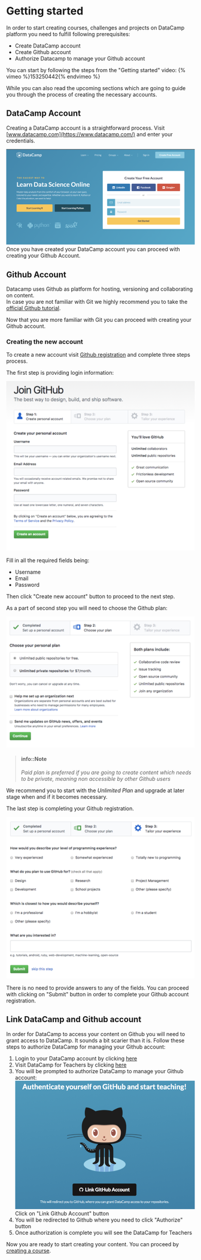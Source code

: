 # Getting started

In order to start creating courses, challenges and projects on DataCamp platform you need to fulfill following prerequisites:

- Create DataCamp account
- Create Github account
- Authorize Datacamp to manage your Github account

You can start by following the steps from the "Getting started" video:
{% vimeo %}153250442{% endvimeo %}

While you can also read the upcoming sections which are going to guide you through the process of creating the necessary accounts.

## DataCamp Account

Creating a DataCamp account is a straightforward process. Visit [www.datacamp.com](https://www.datacamp.com/) and enter your credentials.

![Create DataCamp account](../images/prerequisites/create-datacamp-account.png)
Once you have created your DataCamp account you can proceed with creating your Github Account.

## Github Account

Datacamp uses Github as platform for hosting, versioning and collaborating on content.  
In case you are not familiar with Git we highly recommend you to take the [official Github tutorial](https://try.github.io).

Now that you are more familiar with Git you can proceed with creating your Github account.

### Creating the new account
To create a new account visit [Github registration](https://github.com/join?source=header-home) and complete three steps process.

The first step is providing login information:

![Github registration form](../images/prerequisites/1-join-github.png)

Fill in all the required fields being:
- Username
- Email
- Password

Then click "Create new account" button to proceed to the next step.

As a part of second step you will need to choose the Github plan:

![Github registration form - Plan](../images/prerequisites/2-select-github-plan.png)

> #### info::Note
> _Paid plan is preferred if you are going to create content which needs to be private, meaning non accessible by other Github users_

We recommend you to start with the _Unlimited Plan_ and upgrade at later stage when and if it becomes necessary.

The last step is completing your Github registration.

![Github registration form - Complete](../images/prerequisites/3-complete-github.png)

There is no need to provide answers to any of the fields. You can proceed with clicking on "Submit" button in order to complete your Github account registration.

## Link DataCamp and Github account

In order for DataCamp to access your content on Github you will need to grant access to DataCamp. It sounds a bit scarier than it is. Follow these steps to authorize DataCamp for managing your Github account:

1. Login to your DataCamp account by clicking [here](https://www.datacamp.com/users/sign_in)
2. Visit DataCamp for Teachers by clicking [here](https://www.datacamp.com/teach)
3. You will be prompted to authorize DataCamp to manage your Github account:
![Github registration form - Plan](../images/prerequisites/link-teach-authorize-github.png)
Click on "Link Github Account" button
4. You will be redirected to Github where you need to click "Authorize" button
5. Once authorization is complete you will see the DataCamp for Teachers

Now you are ready to start creating your content. You can proceed by [creating a course](../courses/README.md).